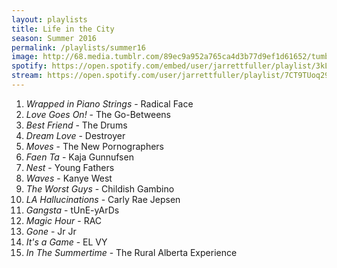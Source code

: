 ```yaml
---
layout: playlists
title: Life in the City
season: Summer 2016
permalink: /playlists/summer16
image: http://68.media.tumblr.com/89ec9a952a765ca4d3b77d9ef1d61652/tumblr_o793raofds1qzxsbgo1_1280.jpg
spotify: https://open.spotify.com/embed/user/jarrettfuller/playlist/3kLWSTNaXyElvlOTyNiGEm
stream: https://open.spotify.com/user/jarrettfuller/playlist/7CT9TUoq29zJBEWpuJjngD
---
```


<ol>
<li><em>Wrapped in Piano Strings</em> - Radical Face</li>
<li><em>Love Goes On!</em> - The Go-Betweens</li>
<li><em>Best Friend</em> - The Drums</li>
<li><em>Dream Love</em> - Destroyer</li>
<li><em>Moves</em> - The New Pornographers</li>
<li><em>Faen Ta</em> - Kaja Gunnufsen</li>
<li><em>Nest</em> - Young Fathers</li>
<li><em>Waves</em> - Kanye West</li>
<li><em>The Worst Guys</em> - Childish Gambino</li>
<li><em>LA Hallucinations</em> - Carly Rae Jepsen</li>
<li><em>Gangsta</em> - tUnE-yArDs</li>
<li><em>Magic Hour</em> - RAC</li>
<li><em>Gone</em> - Jr Jr</li>
<li><em>It's a Game</em> - EL VY</li>
<li><em>In The Summertime</em> - The Rural Alberta Experience</li>

</ol>

